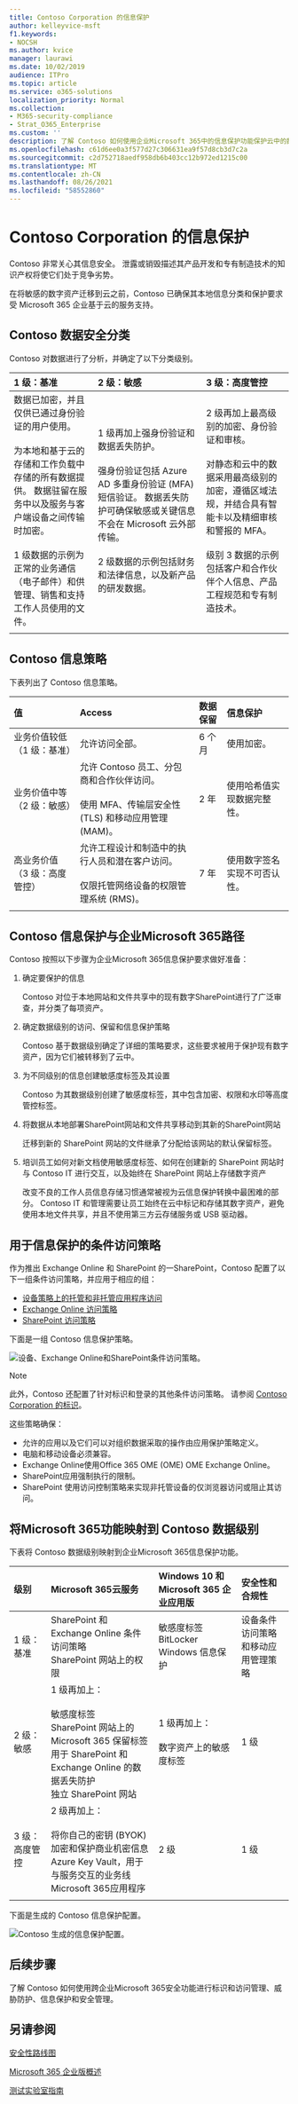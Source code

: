 ```yaml
---
title: Contoso Corporation 的信息保护
author: kelleyvice-msft
f1.keywords:
- NOCSH
ms.author: kvice
manager: laurawi
ms.date: 10/02/2019
audience: ITPro
ms.topic: article
ms.service: o365-solutions
localization_priority: Normal
ms.collection:
- M365-security-compliance
- Strat_O365_Enterprise
ms.custom: ''
description: 了解 Contoso 如何使用企业Microsoft 365中的信息保护功能保护云中的数字资产。
ms.openlocfilehash: c61d6ee0a3f577d27c306631ea9f57d8cb3d7c2a
ms.sourcegitcommit: c2d752718aedf958db6b403cc12b972ed1215c00
ms.translationtype: MT
ms.contentlocale: zh-CN
ms.lasthandoff: 08/26/2021
ms.locfileid: "58552860"
---
```

# <a name="information-protection-for-the-contoso-corporation"></a>Contoso Corporation 的信息保护

Contoso 非常关心其信息安全。 泄露或销毁描述其产品开发和专有制造技术的知识产权将使它们处于竞争劣势。

在将敏感的数字资产迁移到云之前，Contoso 已确保其本地信息分类和保护要求受 Microsoft 365 企业基于云的服务支持。

## <a name="contoso-data-security-classification"></a>Contoso 数据安全分类

Contoso 对数据进行了分析，并确定了以下分类级别。

| 1 级：基准 | 2 级：敏感 | 3 级：高度管控 |
|:-------|:-----|:-----|
| 数据已加密，并且仅供已通过身份验证的用户使用。<BR> <BR> 为本地和基于云的存储和工作负载中存储的所有数据提供。 数据驻留在服务中以及服务与客户端设备之间传输时加密。 <BR><BR>1 级数据的示例为正常的业务通信（电子邮件）和供管理、销售和支持工作人员使用的文件。 | 1 级再加上强身份验证和数据丢失防护。<BR> <BR> 强身份验证包括 Azure AD 多重身份验证 (MFA) 短信验证。 数据丢失防护可确保敏感或关键信息不会在 Microsoft 云外部传输。<BR><BR>2 级数据的示例包括财务和法律信息，以及新产品的研发数据。 | 2 级再加上最高级别的加密、身份验证和审核。<BR><BR>对静态和云中的数据采用最高级别的加密，遵循区域法规，并结合具有智能卡以及精细审核和警报的 MFA。<BR> <BR>级别 3 数据的示例包括客户和合作伙伴个人信息、产品工程规范和专有制造技术。  |
||||

## <a name="contoso-information-policies"></a>Contoso 信息策略
下表列出了 Contoso 信息策略。


| 值 | Access | 数据保留 | 信息保护 |
|:-------|:-----|:-----|:-----|
| 业务价值较低（1 级：基准） | 允许访问全部。  | 6 个月 | 使用加密。 |
| 业务价值中等（2 级：敏感） | 允许 Contoso 员工、分包商和合作伙伴访问。 <BR><BR> 使用 MFA、传输层安全性 (TLS) 和移动应用管理 (MAM)。 | 2 年  | 使用哈希值实现数据完整性。  |
| 高业务价值（3 级：高度管控） | 允许工程设计和制造中的执行人员和潜在客户访问。 <BR> <BR> 仅限托管网络设备的权限管理系统 (RMS)。  | 7 年  | 使用数字签名实现不可否认性。  |
|||||

## <a name="the-contoso-path-to-information-protection-with-microsoft-365-for-enterprise"></a>Contoso 信息保护与企业Microsoft 365路径

Contoso 按照以下步骤为企业Microsoft 365信息保护要求做好准备：

1. 确定要保护的信息

   Contoso 对位于本地网站和文件共享中的现有数字SharePoint进行了广泛审查，并分类了每项资产。

2. 确定数据级别的访问、保留和信息保护策略

   Contoso 基于数据级别确定了详细的策略要求，这些要求被用于保护现有数字资产，因为它们被转移到了云中。

3. 为不同级别的信息创建敏感度标签及其设置

   Contoso 为其数据级别创建了敏感度标签，其中包含加密、权限和水印等高度管控标签。

4. 将数据从本地部署SharePoint网站和文件共享移动到其新的SharePoint网站

    迁移到新的 SharePoint 网站的文件继承了分配给该网站的默认保留标签。

5. 培训员工如何对新文档使用敏感度标签、如何在创建新的 SharePoint 网站时与 Contoso IT 进行交互，以及始终在 SharePoint 网站上存储数字资产

    改变不良的工作人员信息存储习惯通常被视为云信息保护转换中最困难的部分。 Contoso IT 和管理需要让员工始终在云中标记和存储其数字资产，避免使用本地文件共享，并且不使用第三方云存储服务或 USB 驱动器。

## <a name="conditional-access-policies-for-information-protection"></a>用于信息保护的条件访问策略

作为推出 Exchange Online 和 SharePoint 的一SharePoint，Contoso 配置了以下一组条件访问策略，并应用于相应的组：

- [设备策略上的托管和非托管应用程序访问](../security/office-365-security/identity-access-policies.md)
- [Exchange Online 访问策略](../security/office-365-security/secure-email-recommended-policies.md)
- [SharePoint 访问策略](../security/office-365-security/sharepoint-file-access-policies.md)

下面是一组 Contoso 信息保护策略。

![设备、Exchange Online和SharePoint条件访问策略。](../media/contoso-info-protect/contoso-info-protect-fig1.png)

>[!Note]
>此外，Contoso 还配置了针对标识和登录的其他条件访问策略。 请参阅 [Contoso Corporation 的标识](contoso-identity.md#conditional-access-policies-for-identity-and-device-access)。
>

这些策略确保：

- 允许的应用以及它们可以对组织数据采取的操作由应用保护策略定义。
- 电脑和移动设备必须兼容。
- Exchange Online使用Office 365 OME (OME) OME Exchange Online。
- SharePoint应用强制执行的限制。
- SharePoint 使用访问控制策略来实现非托管设备的仅浏览器访问或阻止其访问。

## <a name="mapping-microsoft-365-for-enterprise-features-to-contoso-data-levels"></a>将Microsoft 365功能映射到 Contoso 数据级别

下表将 Contoso 数据级别映射到企业Microsoft 365信息保护功能。

| 级别 | Microsoft 365云服务 | Windows 10 和 Microsoft 365 企业应用版 | 安全性和合规性 |
|:-------|:-----|:-----|:-----|
| 1 级：基准  | SharePoint 和 Exchange Online 条件访问策略 <BR> SharePoint 网站上的权限 | 敏感度标签 <BR> BitLocker <BR> Windows 信息保护 | 设备条件访问策略和移动应用管理策略 |
| 2 级：敏感 | 1 级再加上： <BR> <BR> 敏感度标签 <BR> SharePoint 网站上的 Microsoft 365 保留标签 <BR> 用于 SharePoint 和 Exchange Online 的数据丢失防护 <BR> 独立 SharePoint 网站  | 1 级再加上： <BR> <BR> 数字资产上的敏感度标签  | 1 级 |
| 3 级：高度管控 | 2 级再加上： <BR><BR> 将你自己的密钥 (BYOK) 加密和保护商业机密信息 <BR> Azure Key Vault，用于与服务交互的业务线Microsoft 365应用程序 | 2 级 | 1 级 |
|||||

下面是生成的 Contoso 信息保护配置。

![Contoso 生成的信息保护配置。](../media/contoso-info-protect/contoso-info-protect-fig2.png)

## <a name="next-step"></a>后续步骤

了解 Contoso 如何使用[](contoso-security-summary.md)跨企业Microsoft 365安全功能进行标识和访问管理、威胁防护、信息保护和安全管理。

## <a name="see-also"></a>另请参阅

[安全性路线图](../security/office-365-security/security-roadmap.md)

[Microsoft 365 企业版概述](microsoft-365-overview.md)

[测试实验室指南](m365-enterprise-test-lab-guides.md)